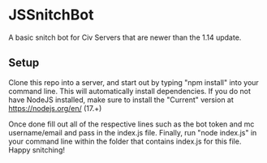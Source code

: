 # JSSnitchBot
A basic snitch bot for Civ Servers that are newer than the 1.14 update.

## Setup
Clone this repo into a server, and start out by typing "npm install" into your command line. This will automatically install dependencies. If you do not have NodeJS
installed, make sure to install the "Current" version at https://nodejs.org/en/ (17.+)

Once done fill out all of the respective lines such as the bot token and mc username/email and pass in the index.js file. Finally, run "node index.js" in your command
line within the folder that contains index.js for this file. Happy snitching!
